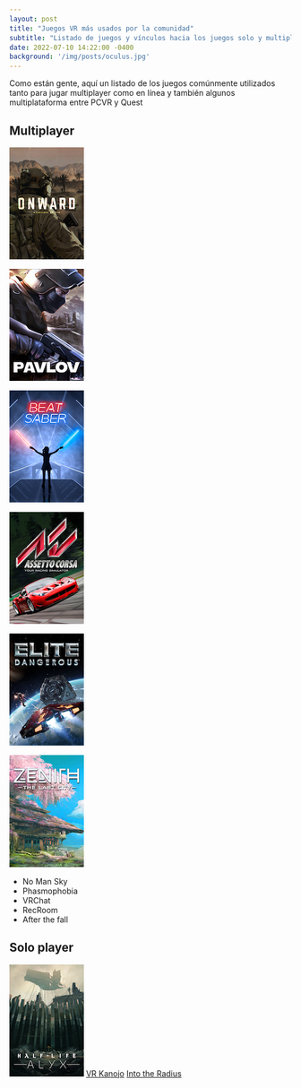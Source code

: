 ```yaml
---
layout: post
title: "Juegos VR más usados por la comunidad"
subtitle: "Listado de juegos y vínculos hacia los juegos solo y multiplayer más jugados "
date: 2022-07-10 14:22:00 -0400
background: '/img/posts/oculus.jpg'
---
```


Como están gente, aquí un listado de los juegos comúnmente utilizados tanto para jugar multiplayer como en línea y también algunos multiplataforma entre PCVR y Quest

## Multiplayer

[![OnWard][IMG-OnWard]][URL-OnWard]

[IMG-OnWard]: /img/games/onward.png#left
[URL-OnWard]: https://store.steampowered.com/app/496240/Onward/

[![Pavlov][IMG-Pavlov]][URL-Pavlov]

[IMG-Pavlov]: /img/games/pavlov.png#left
[URL-Pavlov]: https://store.steampowered.com/app/555160/Pavlov_VR/

[![Beat Saber][IMG-BeatSaber]][URL-BeatSaber]

[IMG-BeatSaber]: /img/games/beat_saber.png#left
[URL-BeatSaber]: https://store.steampowered.com/app/620980/Beat_Saber/

[![Assetto Corsa][IMG-Assetto_Corsa]][URL-Assetto_Corsa]

[IMG-Assetto_Corsa]: /img/games/assetto_corsa.png#left
[URL-Assetto_Corsa]: https://store.steampowered.com/app/244210/Assetto_Corsa/

[![Elite Dangerous](/img/games/elite_dangerous.png#left)](https://store.steampowered.com/app/359320/Elite_Dangerous/)

[![Zenith](/img/games/zenith.png#left)](https://store.steampowered.com/app/1403370/Zenith_The_Last_City/)

- No Man Sky
- Phasmophobia
- VRChat
- RecRoom
- After the fall

## Solo player

[![HalfLife Alyx](/img/games/halflife_alyx.png)](https://store.steampowered.com/app/546560/HalfLife_Alyx/)
[VR Kanojo](https://store.steampowered.com/app/751440/VR_Kanojo__VR/)
[Into the Radius](https://store.steampowered.com/app/1012790/Into_the_Radius_VR/)
